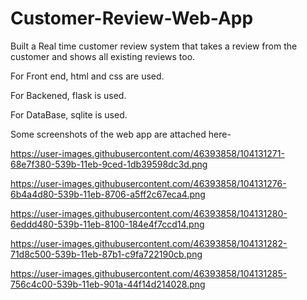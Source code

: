# Customer-Review-Web-App

Built a Real time customer review system that takes a review from the customer and shows all existing reviews too.

For Front end, html and css are used.

For Backened, flask is used.

For DataBase, sqlite is used.

Some screenshots of the web app are attached here-

https://user-images.githubusercontent.com/46393858/104131271-68e7f380-539b-11eb-9ced-1db39598dc3d.png

https://user-images.githubusercontent.com/46393858/104131276-6b4a4d80-539b-11eb-8706-a5ff2c67eca4.png

https://user-images.githubusercontent.com/46393858/104131280-6eddd480-539b-11eb-8100-184e4f7ccd14.png

https://user-images.githubusercontent.com/46393858/104131282-71d8c500-539b-11eb-87b1-c9fa722190cb.png

https://user-images.githubusercontent.com/46393858/104131285-756c4c00-539b-11eb-901a-44f14d214028.png
